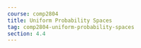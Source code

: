 ```yaml
---
course: comp2804
title: Uniform Probability Spaces
tag: comp2804-uniform-probability-spaces
section: 4.4
---
```

